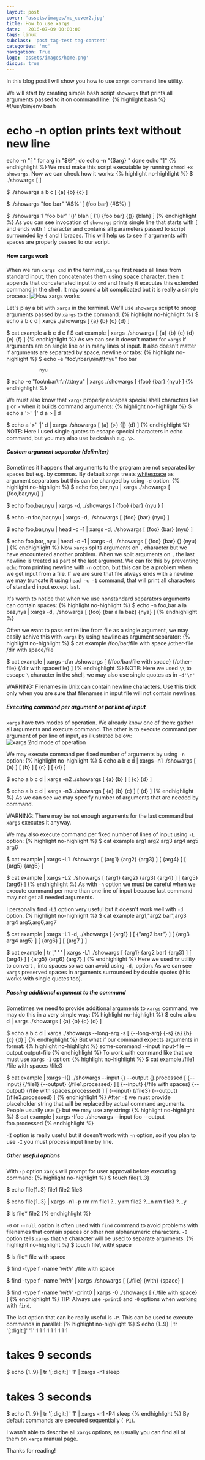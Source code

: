 ```yaml
---
layout: post
cover: 'assets/images/mc_cover2.jpg'
title: How to use xargs
date:   2016-07-09 00:00:00
tags: linux
subclass: 'post tag-test tag-content'
categories: 'mc'
navigation: True
logo: 'assets/images/home.png'
disqus: true
---
```


In this blog post I will show you how to use `xargs` command line utility.

We will start by creating simple bash script `showargs` that prints all arguments
passed to it on command line:
{% highlight bash %}
#!/usr/bin/env bash

# echo -n option prints text without new line
echo -n "[ "
for arg in "$@"; do
    echo -n "{$arg} "
done
echo "]"
{% endhighlight %}
We must make this script executable by running `chmod +x showargs`.
Now we can check how it works:
{% highlight no-highlight %}
$ ./showargs 
[ ]

$ ./showargs a b c
[ {a} {b} {c} ]

$ ./showargs "foo bar" '#$%'
[ {foo bar} {#$%} ]

$ ./showargs 1 "foo bar" '()' blah
[ {1} {foo bar} {()} {blah} ]
{% endhighlight %}
As you can see invocation of `showargs` prints single line that starts with `[` and
ends with `]` character 
and contains all parameters passed to script surrounded by `{` and `}`
braces. This will help us to see if arguments with spaces are properly passed 
to our script.

#### How xargs work

When we run `xargs cmd` in the terminal, `xargs` first reads all
lines from standard input, then concatenates them using space character, then
it appends that concatenated input to `cmd` and finally it executes this
extended command in the shell. It may sound a bit complicated but it is
really a simple process:
![How xargs works](assets/images/2016-07-09/xargs_lines.svg)

Let's play a bit with `xargs` in the terminal.
We'll use `showargs` script to snoop arguments passed by `xargs` to the command.
{% highlight no-highlight %}
$ echo a b c d | xargs ./showargs
[ {a} {b} {c} {d} ]

$ cat example
a b c
d
e f
$ cat example | xargs ./showargs 
[ {a} {b} {c} {d} {e} {f} ]
{% endhighlight %}
As we can see it doesn't matter for `xargs` if arguments are on single line or in
many lines of input.
It also doesn't matter if arguments are separated by space, newline or tabs:
{% highlight no-highlight %}
$ echo -e "foo\nbar\n\n\t\tnyu"
foo
bar

                nyu

$ echo -e "foo\nbar\n\n\t\tnyu" | xargs ./showargs 
[ {foo} {bar} {nyu} ]
{% endhighlight %}

We must also know that `xargs` properly escapes special shell characters like `|` or `>`
when it builds command arguments:
{% highlight no-highlight %}
$ echo a '>' '|' d
a > | d

$ echo a '>' '|' d | xargs ./showargs 
[ {a} {>} {|} {d} ]
{% endhighlight %}
NOTE: Here I used single quotes to escape special characters in echo command, 
but you may also use backslash e.g. `\>`.

##### Custom argument separator (delimiter)

Sometimes it happens that arguments to the program are not separated by spaces but
e.g. by commas. By default `xargs` treats 
[whitespace](https://en.wikipedia.org/wiki/Whitespace_character) 
as argument separators but this can
be changed by using `-d` option:
{% highlight no-highlight %}
$ echo foo,bar,nyu | xargs ./showargs 
[ {foo,bar,nyu} ]

$ echo foo,bar,nyu | xargs -d, ./showargs 
[ {foo} {bar} {nyu
} ]

$ echo -n foo,bar,nyu | xargs -d, ./showargs 
[ {foo} {bar} {nyu} ]

$ echo foo,bar,nyu | head -c -1 | xargs -d, ./showargs 
[ {foo} {bar} {nyu} ]

$ echo foo,bar,,nyu | head -c -1 | xargs -d, ./showargs 
[ {foo} {bar} {} {nyu} ]
{% endhighlight %}
Now `xargs` splits arguments on `,` character but we have encountered another problem.
When we split arguments on `,` the last newline is treated as part of the last argument.
We can fix this by preventing `echo` from printing newline with `-n` option, but this can
be a problem when we get input from a file. If we are sure that file always ends
with a newline we may truncate it using `head -c -1` command, that will print
all characters of standard input except last.

It's worth to notice that when we use nonstandard separators arguments can contain spaces:
{% highlight no-highlight %}
$ echo -n foo,bar a la baz,nya | xargs -d, ./showargs 
[ {foo} {bar a la baz} {nya} ]
{% endhighlight %}

Often we want to pass entire line from file as a single argument, we may easily
achive this with `xargs` by using newline as argument separator:
{% highlight no-highlight %}
$ cat example 
/foo/bar/file with space
/other-file
/dir with space/file

$ cat example | xargs -d\\n ./showargs 
[ {/foo/bar/file with space} {/other-file} {/dir with space/file} ]
{% endhighlight %}
NOTE: Here we used `\\` to escape `\` character in the shell, we may also use single quotes
as in `-d'\n'`

WARNING: Filenames in Unix can contain newline characters. Use this trick
only when you are sure that filenames in input file will not contain newlines.

##### Executing command per argument or per line of input

`xargs` have two modes of operation. We already know one of them: gather all arguments
and execute command. The other is to execute command per argument of per line of input,
as illustrated below:
![xargs 2nd mode of operation](assets/images/2016-07-09/xargs_many.svg)

We may execute command per fixed number of arguments by using `-n` option:
{% highlight no-highlight %}
$ echo a b c d | xargs -n1 ./showargs 
[ {a} ]
[ {b} ]
[ {c} ]
[ {d} ]

$ echo a b c d | xargs -n2 ./showargs 
[ {a} {b} ]
[ {c} {d} ]

$ echo a b c d | xargs -n3 ./showargs 
[ {a} {b} {c} ]
[ {d} ]
{% endhighlight %}
As we can see we may specify number of arguments that are needed by command.

WARNING: There may be not enough arguments for the
last command but `xargs` executes it anyway.

We may also execute command per fixed number of lines of input using `-L` option:
{% highlight no-highlight %}
$ cat example 
arg1 arg2 arg3
arg4
arg5 arg6

$ cat example | xargs -L1 ./showargs 
[ {arg1} {arg2} {arg3} ]
[ {arg4} ]
[ {arg5} {arg6} ]

$ cat example | xargs -L2 ./showargs 
[ {arg1} {arg2} {arg3} {arg4} ]
[ {arg5} {arg6} ]
{% endhighlight %}
As with `-n` option we must be careful when we execute command per more than one line 
of input because last command may not get
all needed arguments.

I personally find `-L1` option very useful but it doesn't work well with `-d` option.
{% highlight no-highlight %}
$ cat example 
arg1,"arg2 bar",arg3
arg4
arg5,arg6,arg7

$ cat example | xargs -L1 -d, ./showargs 
[ {arg1} ]
[ {"arg2 bar"} ]
[ {arg3
arg4
arg5} ]
[ {arg6} ]
[ {arg7
} ]

$ cat example | tr ',' ' ' |  xargs -L1 ./showargs 
[ {arg1} {arg2 bar} {arg3} ]
[ {arg4} ]
[ {arg5} {arg6} {arg7} ]
{% endhighlight %}
Here we used `tr` utility to convert `,` into spaces so we can avoid using `-d,` option.
As we can see `xargs` preserved spaces in arguments surrounded by double quotes (this
works with single quotes too).

##### Passing additional argument to the command

Sometimes we need to provide additional arguments to `xargs` command, we may do this
in a very simple way:
{% highlight no-highlight %}
$ echo a b c d | xargs ./showargs 
[ {a} {b} {c} {d} ]

$ echo a b c d | xargs ./showargs --long-arg -s
[ {--long-arg} {-s} {a} {b} {c} {d} ]
{% endhighlight %}
But what if our command expects arguments in format:
{% highlight no-highlight %}
some-command --input input-file --output output-file
{% endhighlight %}
To work with command like that we must use `xargs` `-I` option:
{% highlight no-highlight %}
$ cat example
/file1
/file with spaces
/file3

$ cat example | xargs -I{} ./showargs --input {} --output {}.processed
[ {--input} {/file1} {--output} {/file1.processed} ]
[ {--input} {/file with spaces} {--output} {/file with spaces.processed} ]
[ {--input} {/file3} {--output} {/file3.processed} ]
{% endhighlight %}
After `-I` we must provide placeholder string that will be replaced by actual
command arguments. People usually use `{}` but we may use any string:
{% highlight no-highlight %}
$ cat example | xargs -Ifoo ./showargs --input foo --output foo.processed
{% endhighlight %}

`-I` option is really useful but it doesn't work with `-n` option, so if you plan to use
`-I` you must process input line by line.

##### Other useful options

With `-p` option `xargs` will prompt for user approval
before executing command:
{% highlight no-highlight %}
$ touch file{1..3}

$ echo file{1..3}
file1 file2 file3
        
$ echo file{1..3} | xargs -n1 -p rm
rm file1 ?...y
rm file2 ?...n
rm file3 ?...y
        
$ ls file*
file2
{% endhighlight %}

`-0` or `--null` option is often used with `find` command to avoid problems
with filenames that contain spaces or other non alphanumeric characters.
`-0` option tells `xargs` that `\0` character will be used to separate arguments:
{% highlight no-highlight %}
$ touch file\ with\ space

$ ls file*
file with space

$ find -type f -name '*with*'
./file with space

$ find -type f -name '*with*' | xargs ./showargs 
[ {./file} {with} {space} ]

$ find -type f -name '*with*' -print0 | xargs -0 ./showargs 
[ {./file with space} ]
{% endhighlight %}
TIP: Always use `-print0` and `-0` options when working with `find`.

The last option that can be really useful is `-P`. This can be used to
execute commands in parallel:
{% highlight no-highlight %}
$ echo {1..9} | tr '[:digit:]' '1'
1 1 1 1 1 1 1 1 1

# takes 9 seconds
$ echo {1..9} | tr '[:digit:]' '1' | xargs -n1 sleep

# takes 3 seconds
$ echo {1..9} | tr '[:digit:]' '1' | xargs -n1 -P4 sleep
{% endhighlight %}
By default commands are executed sequentially (`-P1`).

I wasn't able to describe all `xargs` options, 
as usually you can find all of them on `xargs` manual page.

Thanks for reading!
